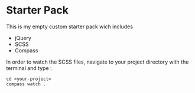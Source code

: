 # Starter Pack
This is my empty custom starter pack wich includes
* jQuery
* SCSS
* Compass

In order to watch the SCSS files, navigate to your project directory with the terminal and type :

```
cd <your-project>
compass watch .
```


